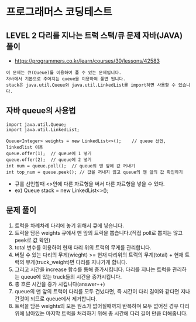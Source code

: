 # 프로그래머스 코딩테스트 
## LEVEL 2 다리를 지나는 트럭 스택/큐 문제 자바(JAVA) 풀이
- https://programmers.co.kr/learn/courses/30/lessons/42583

```
이 문제는 큐(Queue)를 이용하여 풀 수 있는 문제입니다.
자바에서 기본으로 주어지는 queue을 이용하여 풀면 됩니다.
stack은 java.util.Queue와 java.util.LinkedList를 import하면 사용할 수 있습니다.
```

## 자바 queue의 사용법
```
import java.util.Queue;
import java.util.LinkedList;

Queue<Integer> weights = new LinkedList<>();    // queue 선언, linkedlist 이용
queue.offer(1);  // queue에 1 넣기
queue.offer(2);  // queue에 2 넣기
int num = queue.poll();  // queue의 맨 앞에 값 꺼내기
int top_num = queue.peek(); // 값을 꺼내지 않고 queue의 맨 앞의 값 확인하기
```

- 큐를 선언할때 <>안에 다른 자료형을 써서 다른 자료형을 넣을 수 있다.
- ex) Queue<Character> stack = new LinkedList<>();


## 문제 풀이
1. 트럭을 차례차례 다리에 놓기 위해서 큐에 넣습니다.
2. 트럭을 담은 weights 큐에서 맨 앞의 트럭을 뽑습니다.(직접 poll로 뽑지는 않고 peek로 값 확인)
3. total 변수를 이용하여 현재 다리 위의 트럭의 무게를 관리합니다. 
4. 버틸 수 있는 다리의 무게(wieght) >= 현재 다리위의 트럭의 무계(total) + 현재 트럭의 무게(truck_weight)면 다리를 지나가게 합니다.
5. 그리고 시간을 increase 함수를 통해 증가시킵니다. 다리를 지나는 트럭을 관리하는 queue에 있는 truck들의 시간을 증가시킵니다.
6. 총 흐른 시간을 증가 시킵니다(answer++)
7. queue의 맨 앞의 트럭이 다리를 모두 건넜다면, 즉 시간이 다리 길이와 같다면 지나간것이 되므로 queue에서 제거합니다.
8. 트럭을 담은 weights의 모든 원소가 없어질때까지 반복하며 모두 없어진 경우 다리 위에 남아있는 마지막 트럭을 처리하기 위해 총 시간에 다리 길이 만큼 더해줍니다.

